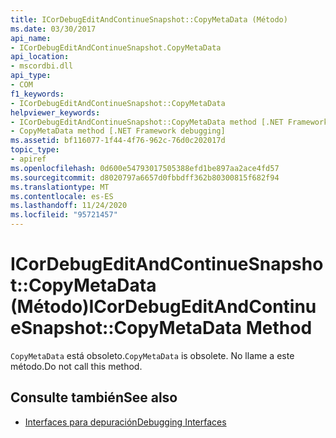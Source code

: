 ```yaml
---
title: ICorDebugEditAndContinueSnapshot::CopyMetaData (Método)
ms.date: 03/30/2017
api_name:
- ICorDebugEditAndContinueSnapshot.CopyMetaData
api_location:
- mscordbi.dll
api_type:
- COM
f1_keywords:
- ICorDebugEditAndContinueSnapshot::CopyMetaData
helpviewer_keywords:
- ICorDebugEditAndContinueSnapshot::CopyMetaData method [.NET Framework debugging]
- CopyMetaData method [.NET Framework debugging]
ms.assetid: bf116077-1f44-4f76-962c-76d0c202017d
topic_type:
- apiref
ms.openlocfilehash: 0d600e54793017505388efd1be897aa2ace4fd57
ms.sourcegitcommit: d8020797a6657d0fbbdff362b80300815f682f94
ms.translationtype: MT
ms.contentlocale: es-ES
ms.lasthandoff: 11/24/2020
ms.locfileid: "95721457"
---
```

# <a name="icordebugeditandcontinuesnapshotcopymetadata-method"></a><span data-ttu-id="9bc67-102">ICorDebugEditAndContinueSnapshot::CopyMetaData (Método)</span><span class="sxs-lookup"><span data-stu-id="9bc67-102">ICorDebugEditAndContinueSnapshot::CopyMetaData Method</span></span>

<span data-ttu-id="9bc67-103">`CopyMetaData` está obsoleto.</span><span class="sxs-lookup"><span data-stu-id="9bc67-103">`CopyMetaData` is obsolete.</span></span> <span data-ttu-id="9bc67-104">No llame a este método.</span><span class="sxs-lookup"><span data-stu-id="9bc67-104">Do not call this method.</span></span>  
  
## <a name="see-also"></a><span data-ttu-id="9bc67-105">Consulte también</span><span class="sxs-lookup"><span data-stu-id="9bc67-105">See also</span></span>

- [<span data-ttu-id="9bc67-106">Interfaces para depuración</span><span class="sxs-lookup"><span data-stu-id="9bc67-106">Debugging Interfaces</span></span>](debugging-interfaces.md)
